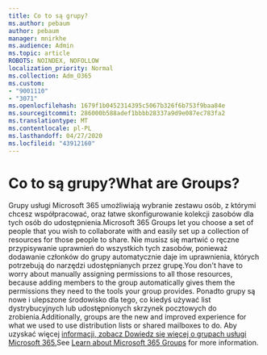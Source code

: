 ```yaml
---
title: Co to są grupy?
ms.author: pebaum
author: pebaum
manager: mnirkhe
ms.audience: Admin
ms.topic: article
ROBOTS: NOINDEX, NOFOLLOW
localization_priority: Normal
ms.collection: Adm_O365
ms.custom:
- "9001110"
- "3071"
ms.openlocfilehash: 1679f1b0452314395c5067b326f6b753f9baa84e
ms.sourcegitcommit: 286000b588adef1bbbb28337a9d9e087ec783fa2
ms.translationtype: MT
ms.contentlocale: pl-PL
ms.lasthandoff: 04/27/2020
ms.locfileid: "43912160"
---
```

# <a name="what-are-groups"></a><span data-ttu-id="3e20b-102">Co to są grupy?</span><span class="sxs-lookup"><span data-stu-id="3e20b-102">What are Groups?</span></span>

<span data-ttu-id="3e20b-103">Grupy usługi Microsoft 365 umożliwiają wybranie zestawu osób, z którymi chcesz współpracować, oraz łatwe skonfigurowanie kolekcji zasobów dla tych osób do udostępnienia.</span><span class="sxs-lookup"><span data-stu-id="3e20b-103">Microsoft 365 Groups let you choose a set of people that you wish to collaborate with and easily set up a collection of resources for those people to share.</span></span> <span data-ttu-id="3e20b-104">Nie musisz się martwić o ręczne przypisywanie uprawnień do wszystkich tych zasobów, ponieważ dodawanie członków do grupy automatycznie daje im uprawnienia, których potrzebują do narzędzi udostępnianych przez grupę.</span><span class="sxs-lookup"><span data-stu-id="3e20b-104">You don't have to worry about manually assigning permissions to all those resources, because adding members to the group automatically gives them the permissions they need to the tools your group provides.</span></span> <span data-ttu-id="3e20b-105">Ponadto grupy są nowe i ulepszone środowisko dla tego, co kiedyś używać list dystrybucyjnych lub udostępnionych skrzynek pocztowych do zrobienia.</span><span class="sxs-lookup"><span data-stu-id="3e20b-105">Additionally, groups are the new and improved experience for what we used to use distribution lists or shared mailboxes to do.</span></span>  <span data-ttu-id="3e20b-106">Aby uzyskać więcej [informacji, zobacz Dowiedz się więcej o grupach usługi Microsoft 365.](https://support.office.com/article/b565caa1-5c40-40ef-9915-60fdb2d97fa2)</span><span class="sxs-lookup"><span data-stu-id="3e20b-106">See [Learn about Microsoft 365 Groups](https://support.office.com/article/b565caa1-5c40-40ef-9915-60fdb2d97fa2) for more information.</span></span> 